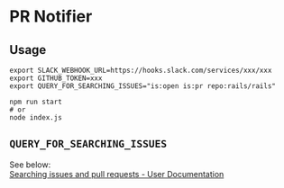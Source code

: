 # PR Notifier

## Usage

```
export SLACK_WEBHOOK_URL=https://hooks.slack.com/services/xxx/xxx
export GITHUB_TOKEN=xxx
export QUERY_FOR_SEARCHING_ISSUES="is:open is:pr repo:rails/rails"

npm run start
# or
node index.js
```

## `QUERY_FOR_SEARCHING_ISSUES`

See below:  
[Searching issues and pull requests - User Documentation](https://help.github.com/articles/searching-issues-and-pull-requests/)
